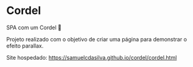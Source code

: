 # Cordel
SPA com um Cordel 📜

Projeto realizado com o objetivo de criar uma página para demonstrar o efeito parallax.

Site hospedado: https://samuelcdasilva.github.io/cordel/cordel.html
